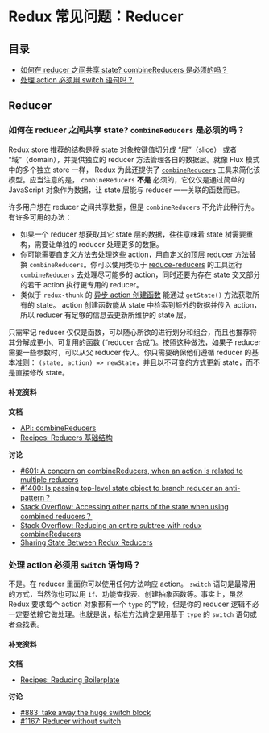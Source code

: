 # Redux 常见问题：Reducer

## 目录

- [如何在 reducer 之间共享 state? combineReducers 是必须的吗？](#reducers-share-state)
- [处理 action 必须用 switch 语句吗？](#reducers-use-switch)

## Reducer

<a id="reducers-share-state"></a>

### 如何在 reducer 之间共享 state? `combineReducers` 是必须的吗？

Redux store 推荐的结构是将 state 对象按键值切分成 “层”（slice） 或者 “域”（domain），并提供独立的 reducer 方法管理各自的数据层。就像 Flux 模式中的多个独立 store 一样， Redux 为此还提供了 [`combineReducers`](/docs/api/combineReducers.md) 工具来简化该模型。应当注意的是， `combineReducers` **不是** 必须的，它仅仅是通过简单的 JavaScript 对象作为数据，让 state 层能与 reducer 一一关联的函数而已。

许多用户想在 reducer 之间共享数据，但是 `combineReducers` 不允许此种行为。有许多可用的办法：

- 如果一个 reducer 想获取其它 state 层的数据，往往意味着 state 树需要重构，需要让单独的 reducer 处理更多的数据。
- 你可能需要自定义方法去处理这些 action，用自定义的顶层 reducer 方法替换 `combineReducers`。你可以使用类似于 [reduce-reducers](https://github.com/acdlite/reduce-reducers) 的工具运行 `combineReducers` 去处理尽可能多的 action，同时还要为存在 state 交叉部分的若干 action 执行更专用的 reducer。
- 类似于 `redux-thunk` 的 [异步 action 创建函数](/docs/advanced/AsyncActions.md) 能通过 `getState()` 方法获取所有的 state。 action 创建函数能从 state 中检索到额外的数据并传入 action，所以 reducer 有足够的信息去更新所维护的 state 层。

只需牢记 reducer 仅仅是函数，可以随心所欲的进行划分和组合，而且也推荐将其分解成更小、可复用的函数 (“reducer 合成”)。按照这种做法，如果子 reducer 需要一些参数时，可以从父 reducer 传入。你只需要确保他们遵循 reducer 的基本准则： `(state, action) => newState`，并且以不可变的方式更新 state，而不是直接修改 state。

#### 补充资料

**文档**

- [API: combineReducers](/docs/api/combineReducers.md)
- [Recipes: Reducers 基础结构](/docs/recipes/StructuringReducers.md)

**讨论**

- [#601: A concern on combineReducers, when an action is related to multiple reducers](https://github.com/reactjs/redux/issues/601)
- [#1400: Is passing top-level state object to branch reducer an anti-pattern？](https://github.com/reactjs/redux/issues/1400)
- [Stack Overflow: Accessing other parts of the state when using combined reducers？](http://stackoverflow.com/questions/34333979/accessing-other-parts-of-the-state-when-using-combined-reducers)
- [Stack Overflow: Reducing an entire subtree with redux combineReducers](http://stackoverflow.com/questions/34427851/reducing-an-entire-subtree-with-redux-combinereducers)
- [Sharing State Between Redux Reducers](https://invalidpatent.wordpress.com/2016/02/18/sharing-state-between-redux-reducers/)

<a id="reducers-use-switch"></a>

### 处理 action 必须用 `switch` 语句吗？

不是。在 reducer 里面你可以使用任何方法响应 action。 `switch` 语句是最常用的方式，当然你也可以用 `if`、功能查找表、创建抽象函数等。事实上，虽然 Redux 要求每个 action 对象都有一个 `type` 的字段，但是你的 reducer 逻辑不必一定要依赖它做处理。也就是说，标准方法肯定是用基于 `type` 的 `switch` 语句或者查找表。

#### 补充资料

**文档**

- [Recipes: Reducing Boilerplate](recipes/ReducingBoilerplate.md)

**讨论**

- [#883: take away the huge switch block](https://github.com/reactjs/redux/issues/883)
- [#1167: Reducer without switch](https://github.com/reactjs/redux/issues/1167)

